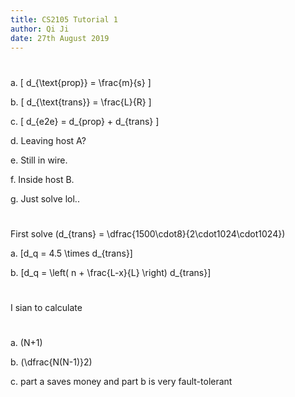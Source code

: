 ```yaml
---
title: CS2105 Tutorial 1
author: Qi Ji
date: 27th August 2019
---
```


#

a. \[ d_{\text{prop}} = \frac{m}{s} \]

b. \[ d_{\text{trans}} = \frac{L}{R} \]

c. \[ d_{e2e} = d_{prop} + d_{trans} \]

d. Leaving host A?

e. Still in wire.

f. Inside host B.

g. Just solve lol..

#

First solve \(d_{trans} = \dfrac{1500\cdot8}{2\cdot1024\cdot1024}\)

a. \[d_q = 4.5 \times d_{trans}\]

b. \[d_q = \left( n + \frac{L-x}{L} \right) d_{trans}\]

#

I sian to calculate

#

a. \(N+1\)

b. \(\dfrac{N(N-1)}2\)

c. part a saves money and part b is very fault-tolerant

